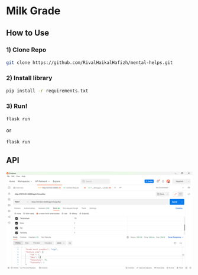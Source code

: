 # Milk Grade
## How to Use
### 1) Clone Repo
```bash
git clone https://github.com/RivalHaikalHafizh/mental-helps.git
```
### 2) Install library
```bash
pip install -r requirements.txt
```
### 3) Run!
```bash
flask run
```

or

```bash
flask run
```
## API
![](api-postman.png)

